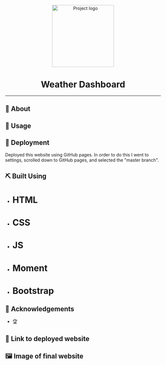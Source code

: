 <p align="center">
 <img width=200px height=200px src="https://i.imgur.com/6wj0hh6.jpg" alt="Project logo"></a>
</p>

<h1 align="center">Weather Dashboard</h1>

---

## 🧐 About <a name = "about"></a>

## 🎈 Usage <a name="usage"></a>

## 🚀 Deployment <a name = "deployment"></a>

Deployed this website using GitHub pages. In order to do this I went to settings, scrolled down to GitHub pages, and selected the "master branch".

## ⛏️ Built Using <a name = "built_using"></a>

- # HTML
- # CSS
- # JS
- # Moment
- # Bootstrap

## 🎉 Acknowledgements <a name = "acknowledgement"></a>

- 🏆

## 🔗 Link to deployed website

## 🖼️ Image of final website
